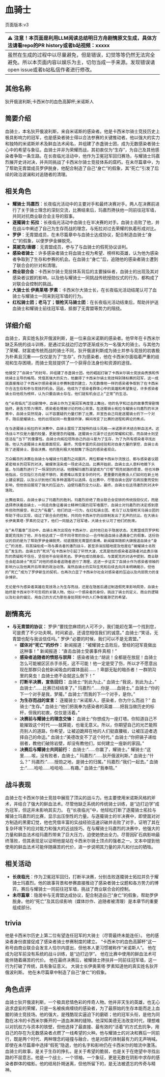 # 血骑士
页面版本:v3
 

| :warning: 注意！本页面是利用LLM阅读总结明日方舟剧情原文生成，具体方法请看repo的PR history或者b站视频：xxxxx           |
|:----------------------------|
| 虽然在生成的过程中以尽量避免，但是错误，幻觉等等仍然无法完全避免。所以本页面内容以娱乐为主，切勿当成一手来源。发现错误请open issue或者b站私信作者进行修改。|



## 其他名称
狄开俄波利斯;卡西米尔的血色高脚杯;米诺斯人
## 简要介绍
血骑士，本名狄开俄波利斯，来自米诺斯的感染者。他是卡西米尔骑士竞技历史上极具影响力的冠军，也是感染者骑士得以合法参赛的关键推动者。他以强大的实力和独特的米诺斯斧术及鲜血法术闻名，并组建了赤盏骑士团，成为无数感染者骑士心中的希望与象征。血骑士并非为荣耀而战，其初衷仅为“生存”，为自己及其他感染者争取一条生路。在长夜临光活动中，他作为卫冕冠军回归赛场，与耀骑士玛嘉烈展开史诗对决，并共同挑战了卡西米尔骑士竞技体系的腐朽。在未尽篇章中，为了帮助无胄盟成员罗伊脱身，他配合制造了自己“身亡”的假象，其“死亡”引发了后续的政治波澜和对追随者的清理。
## 相关角色
-   **耀骑士 玛嘉烈**：长夜临光活动中的主要对手和最终决赛对手。两人在决赛前进行了关于骑士理念的深刻交流，比赛结束后，玛嘉烈搀扶他一同前往冠军墙，共同对抗商业联合会主导的叙事。
-   **逐魇骑士 拓拉**：长夜临光活动中血骑士在半决赛的对手。血骑士击败了他，并在战斗中阐述了自己为生存而战的理念，与拓拉对过去荣耀的执着形成对比。
-   **罗伊**：无胄盟成员，在未尽篇章中与血骑士达成协议，配合制造血骑士“身亡”的假象，以便罗伊金蝉脱壳。
-   **莫妮克/唐娜**：无胄盟成员，参与了与血骑士的假死协议谈判。
-   **感染者骑士**：许多感染者骑士将血骑士视为希望、榜样和英雄，认为他为感染者争取到了生存和参赛的机会。在血骑士“身亡”后，追随他的感染者骑士遭到了联合会的针对和清理。
-   **商业联合会**：卡西米尔骑士竞技体系背后的主要操纵者，血骑士的出现及其对感染者议题的影响，以及他与耀骑士一同挑战传统授勋仪式的行为，都构成了对联合会控制的挑战。
-   **大骑士长 伊奥莱塔·罗素**：卡西米尔大骑士长，在长夜临光活动结尾认可了血骑士与耀骑士一同来到冠军墙的行为。
-   **红松骑士团；老马丁；银枪天马骑士团**：在长夜临光活动结束后，帮助并护送血骑士和耀骑士前往冠军墙，抵御了无胄盟等势力的阻挠。
## 详细介绍
血骑士，真实姓名狄开俄波利斯，是一位来自米诺斯的感染者。他早年在卡西米尔缺乏系统的战斗训练，是通过实战边打边学逐渐成长为一名强大的骑士。与其他为了荣耀、财富或传统而战的骑士不同，狄开俄波利斯成为骑士并参与竞技的初衷极为朴素且沉重——仅仅是为了“生存”。作为感染者，他在卡西米尔面临着严重的歧视和生存困境，而骑士竞技提供了一个获得合法身份和资源的途径。

    他接受了“血骑士”的封号，并组建了赤盏骑士团。他的崛起打破了卡西米尔骑士竞技由贵族和传统骑士主导的格局。凭借其强大的实力，他赢得了卡西米尔骑士竞技特别锦标赛的冠军，这一成就直接推动了卡西米尔感染者骑士参赛制度的建立，为无数像他一样的感染者争取到了在卡西米尔合法生存和参与竞技的机会。因此，他成为了感染者群体心中的英雄和希望象征，许多感染者骑士将他视为榜样，认为只要血骑士存在，他们就有机会过上“正常”的生活。

    在“长夜临光”活动剧情中，血骑士作为卫冕冠军再度登上舞台。他的名字和过去的故事贯穿剧情始终，是各方势力博弈、感染者处境被讨论的核心背景。在逐魇骑士拓拉与耀骑士玛嘉烈的半决赛中，血骑士突然现身，以不容置疑的力量打断了比赛，并宣告自己将是逐魇骑士的下一个对手，随后是耀骑士。他的出现如同一枚重磅炸弹，瞬间改变了比赛的进程和舆论的焦点。

    在与逐魇骑士拓拉的半决赛中，血骑士展现了其独特的战斗风格——米诺斯斧术结合鲜血法术。这场战斗不仅是力量的较量，更是理念的碰撞。逐魇骑士沉湎于过去的荣耀和幻影，而血骑士则坚信活在“当下”的重要性。血骑士向拓拉坦陈自己的战斗是为了生存，为了为所有感染者寻找出路，他认为逐魇骑士未能直面现实。最终，凭借丰富的实战经验和对自身力量的掌控，血骑士击败了逐魇骑士，晋级决赛。他的胜利极大地鼓舞了场边的感染者观众。

    万众瞩目的决赛在血骑士与耀骑士玛嘉烈之间展开。两位都被卡西米尔流放过、都与感染者议题紧密相关的冠军的对决，被媒体渲染成一场史诗之战。比赛开始前，血骑士出人意料地摘下头盔，与玛嘉烈进行了一场深刻的对话。他理解玛嘉烈渴望成为“灯塔”照亮前路的愿景，但也冷静地指出，仅仅指引方向是不够的，美德难以改变复杂的时代，更重要的是教会人们如何在新土地上建设家园，以及认识到他们有多种道路可以选择。在比赛中，尽管血骑士因矿石病加重而受到影响，但他依旧展现了强大的压迫力，迫使玛嘉烈全力以赴。最终，血骑士在这场激烈的对决中落败。

    比赛结束后，血骑士承认了玛嘉烈的胜利。玛嘉烈拒绝了商业联合会安排的传统授勋仪式，而是选择搀扶着血骑士，一同走向象征着骑士精神归属的冠军墙展厅。血骑士对玛嘉烈的决定感到意外但欣然接受，称之为“有趣”。他们的这一行为，在红松骑士团、老马丁以及银枪天马骑士团的帮助下得以实现，绕过了联合会的控制，共同向卡西米尔的旧体制发出了无声的抗议。在大骑士长伊奥莱塔·罗素的见证下，他们一同抵达了冠军墙，大骑士长认可了他们的到来。

    在“未尽篇章”活动中，血骑士再次出现在卡西米尔，此时他已处于隐居状态。无胄盟成员罗伊和莫妮克找到了他，并与他达成了一项不同寻常的协议——合作制造血骑士遇袭身亡的假象。这份协议的目的是为了帮助罗伊金蝉脱壳，彻底摆脱无胄盟的束缚。新闻媒体随即大肆报道血骑士“身亡”的消息，将其描绘成一场与袭击者的激烈战斗，甚至添油加醋地提及他是在“被耀骑士击败后”发生的。血骑士的“死讯”在卡西米尔引起了轩然大波，尤其是他的感染者追随者对此表示强烈的质疑和不信任，坚信他不会轻易死去。罗伊在成功脱身后，与莫妮克的对话中提到，商业联合会趁血骑士“死后”对他的感染者追随者进行了清理，这进一步证实了血骑士作为感染者领袖的影响力以及他离开后带来的政治动荡。虽然血骑士的实际生死和后续去向并未明确揭示，但他的“死亡”成为了罗伊新生的契机，也再次凸显了卡西米尔社会对感染者的压迫以及内部势力的复杂博弈。

    无论是作为感染者英雄在竞技场上为生存而战，还是在隐居后通过制造假死来影响局势，血骑士始终是卡西米尔不可忽视的关键人物。他以一个感染者的身份，挑战了骑士的定义、商业的逻辑以及社会的偏见，用自己的方式为那些身处阴影中的人们争取着渺茫的希望。
## 剧情高光
*   **与无胄盟的协议：**
        罗伊:“要找您麻烦的人可不少，我们能赶在第一个找到您，可是费了不少功夫啊。时间紧迫，还请您相信我们的诚意。”
        血骑士:“笑话，无胄盟也配与我谈信任吗。”
        罗伊:“必要的时候，我们可以不是无胄盟。”
    *   **媒体对“死亡”的炒作：**
        新闻报道：“被耀骑士击败后，曾经的冠军竟做出这种事！”
        新闻报道：“直击血骑士受袭事件真相！”
    *   **感染者追随者的愤怒与崇拜：**
        感染者骑士:“胡说！全都是在放屁！血骑士怎么可能被区区杀手杀死，这不可能！他一定是受了伤，所以才不愿意出现在那群只会抢新闻吸血的媒体面前......！卑鄙无耻的暗杀者！一群阴沟里的臭虫！血骑士绝不会就这么倒下！”
    *   **打断半决赛，宣告回归：**
        血骑士:“到此为止。”
        血骑士:“我说，到此为止。”
        血骑士:“......比赛已经结束了。”
        玛嘉烈:“......你是......血骑士。”
        血骑士:“你的下一个对手是我，梦魇。”
        血骑士:“而我的下一个对手，是你。”
    *   **为生存而战的宣言：**
        逐魇骑士:“米诺斯人，感染者，你为什么而战？”
        血骑士:“生存。”
        血骑士:“他们把我奉为感染者的英雄......把我当做历史的标杆，但我的初衷，仅仅是活着。”
    *   **决赛前与耀骑士的理念交锋：**
        血骑士:“你想成为一座灯塔。你知道自己不能摧毁这个时代——就算能，也毫无意义。所以，你期望自己的光芒能照亮别人的道路，你希望，让被迫跪拜在地的人们挺直腰板，让被压迫者选择自己的命运。”
        血骑士:“美德改变不了这个时代。”
        血骑士:“你把镐子递给弱者，教他们破除岩壁，却没有教他们，如何建立一座新的家园。”
    *   **决赛后与耀骑士共同前行：**
        血骑士:“......你赢了，耀骑士。”
        耀骑士:“这里......咳，没有败者，血骑士。”
        玛嘉烈:“......狄开俄波利斯。”
        血骑士:“什么？”
        玛嘉烈:“......授勋之地，是骑士的归属。”
        玛嘉烈:“我们一起去。”
        血骑士:“......哈哈......哈哈哈......有趣。”
        血骑士:“我奉陪。”
## 战斗表现
血骑士在卡西米尔骑士竞技中展现了顶尖的战斗力。他主要使用米诺斯风格的斧术，并结合了强大的鲜血法术。尽管他缺乏系统的传统骑士训练，是“边打边学”成为冠军，但这并未影响其实力。
    在“长夜临光”中，他轻松打断了逐魇骑士拓拉与耀骑士玛嘉烈的比赛，显示出压倒性的力量。与逐魇骑士的半决赛中，即使面对对方制造的黑雾幻觉，他也凭借丰富的实战经验迅速识破并击败了对手，证明了其在复杂环境下的应对能力和强大的近战技巧。在与耀骑士玛嘉烈的决赛中，他强大的力量和鲜血法术给玛嘉烈带来了巨大压力，迫使她使出全力。尽管因矿石病影响最终落败，但其表现足以证明他是站在卡西米尔骑士顶点的强者之一。文本中提到他使用的鲜血法术可能伴随痛苦的代价，进一步说明其力量的非凡和付出的牺牲。
## 相关活动
-   **长夜临光**：作为卫冕冠军回归，打断半决赛，分别击败逐魇骑士拓拉并负于耀骑士玛嘉烈。他的故事背景和参赛直接推动了感染者骑士议题和各方势力的博弈。赛后与耀骑士一同前往冠军墙，挑战了商业联合会的控制。
-   **未尽篇章**：隐居中与无胄盟达成协议，配合制造自己“身亡”的假象，帮助罗伊脱身。他的“死亡”及其后续影响（媒体炒作、追随者被清理）是本章节的重要组成部分。
## trivia
他是卡西米尔历史上第二位有望连任冠军的大骑士（尽管最终未能连任）。
    他的感染者身份直接促成了感染者骑士参赛制度的建立。
    “卡西米尔的血色高脚杯”这一称号由商业联合会发言人恰尔内提出，但他本人更习惯被称作“米诺斯人”。
    他在成为冠军前没有系统的战斗训练，是“边打边学”。
    他在比赛中使用的鲜血法术可能伴随着痛苦的代价。
    他在最终决赛后，被耀骑士搀扶并一同前往冠军墙，这一行为打破了传统，具有象征意义。
    大骑士长伊奥莱塔·罗素知道他的真实姓名狄开俄波利斯。
    他在未尽篇章中制造了自己“身亡”的假象。
## 角色点评
血骑士狄开俄波利斯，一个极具悲情色彩的传奇人物。他并非天生的英雄，也无心追求虚妄的荣耀，只是一名被疾病缠绕的感染者，为了最原始的生存本能而走上血腥的骑士竞技场。他的强大，是残酷现实逼迫下的磨砺；他的冠军头衔，是他为同胞在冰冷的卡西米尔撕开的一道血淋淋的缝隙。他深知美德无法改变时代，理想难以对抗权力与资本的铁壁，但他选择了最直接、最有效的“活着”的方式去抗争，用自己的存在为无数感染者点燃了一线希望的火种。他与耀骑士的对决和赛后一同前行，既是两个时代、两种理念的碰撞与融合，也是对腐朽体制最有力的无声呐喊。即使在未尽篇章中选择“假死”隐退，他的名字和影响仍在卡西米尔的暗流中激荡。血骑士的故事，是关于生存的挣扎，是关于希望的脆弱，也是关于在绝望中寻找出路的不屈意志。他是一个战士，一个领袖，一个象征，更是无数在阴影中求存的感染者群体的缩影。他的结局扑朔迷离，但他所留下的，是无法被遗忘的传奇与精神。